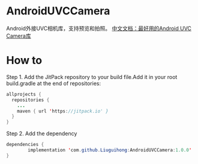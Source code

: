# AndroidUVCCamera
Android外接UVC相机库，支持预览和拍照。
[中文文档：最好用的Android UVC Camera库](https://blog.csdn.net/u011630465/article/details/86511258)
# How to
Step 1. Add the JitPack repository to your build file.Add it in your root build.gradle at the end of repositories:
```java
allprojects {
  repositories {
    ...
    maven { url 'https://jitpack.io' }
  }
}
```
Step 2. Add the dependency
```java
dependencies {
        implementation 'com.github.Liuguihong:AndroidUVCCamera:1.0.0'
}
```
